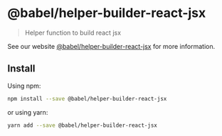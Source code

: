 # @babel/helper-builder-react-jsx

> Helper function to build react jsx

See our website [@babel/helper-builder-react-jsx](https://babeljs.io/docs/en/next/babel-helper-builder-react-jsx.html) for more information.

## Install

Using npm:

```sh
npm install --save @babel/helper-builder-react-jsx
```

or using yarn:

```sh
yarn add --save @babel/helper-builder-react-jsx
```
